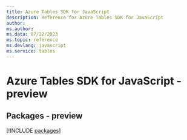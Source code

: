 ```yaml
---
title: Azure Tables SDK for JavaScript
description: Reference for Azure Tables SDK for JavaScript
author: 
ms.author: 
ms.data: 07/22/2023
ms.topic: reference
ms.devlang: javascript
ms.service: tables
---
```

# Azure Tables SDK for JavaScript - preview
## Packages - preview
[!INCLUDE [packages](tables-index.md)]